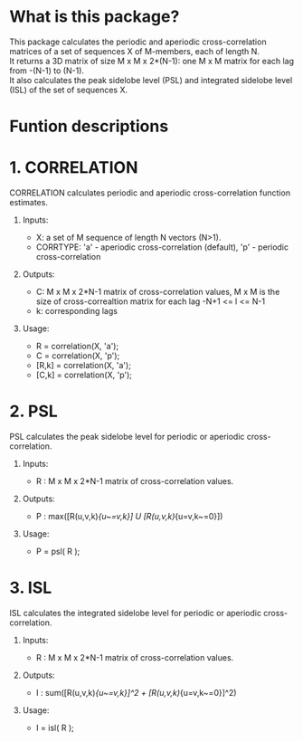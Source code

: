 # What is this package?
This package calculates the periodic and aperiodic cross-correlation matrices of a set of sequences X of M-members, each of length N.<br/>
It returns a 3D matrix of size M x M x 2*(N-1): one M x M matrix for each lag from -(N-1) to (N-1).<br/>
It also calculates the peak sidelobe level (PSL) and integrated sidelobe level (ISL) of the set of sequences X.<br/>

# Funtion descriptions
# 1. CORRELATION
CORRELATION calculates periodic and aperiodic cross-correlation function estimates.<br/>
1. Inputs:<br/>
    + X: a set of M sequence of length N vectors (N>1).<br/>
    + CORRTYPE: 'a' - aperiodic cross-correlation (default), 'p' - periodic cross-correlation<br/>

2. Outputs:<br/>
    + C: M x M x 2*N-1 matrix of cross-correlation values, M x M is the size of cross-correaltion matrix for each lag -N+1 <= l <= N-1<br/>
    + k: corresponding lags<br/>

3. Usage:<br/>
    + R        = correlation(X, 'a');<br/>
    + C        = correlation(X, 'p');<br/>
    + [R,k]    = correlation(X, 'a');<br/>
    + [C,k]    = correlation(X, 'p');<br/>

# 2. PSL
PSL calculates the peak sidelobe level for periodic or aperiodic cross-correlation.<br/>

1. Inputs:<br/>
    + R : M x M x 2*N-1 matrix of cross-correlation values.<br/>

2. Outputs:<br/>
    + P : max([R(u,v,k)_{u~=v,k}] U [R(u,v,k)_{u=v,k~=0}])<br/>

3. Usage:<br/>
    + P = psl( R );<br/>
       
# 3. ISL   
ISL calculates the integrated sidelobe level for periodic or aperiodic cross-correlation.<br/>

1. Inputs:<br/>
    + R : M x M x 2*N-1 matrix of cross-correlation values.<br/>

2. Outputs:<br/>
    + I : sum([R(u,v,k)_{u~=v,k}]^2 + [R(u,v,k)_{u=v,k~=0}]^2)<br/>

3. Usage:<br/>
    + I = isl( R );<br/>
